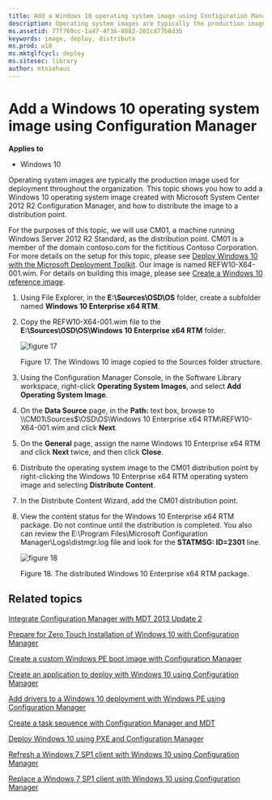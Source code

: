 ```yaml
---
title: Add a Windows 10 operating system image using Configuration Manager (Windows 10)
description: Operating system images are typically the production image used for deployment throughout the organization.
ms.assetid: 77f769cc-1a47-4f36-8082-201cd77b8d3b
keywords: image, deploy, distribute
ms.prod: w10
ms.mktglfcycl: deploy
ms.sitesec: library
author: mtniehaus
---
```


# Add a Windows 10 operating system image using Configuration Manager


**Applies to**

-   Windows 10

Operating system images are typically the production image used for deployment throughout the organization. This topic shows you how to add a Windows 10 operating system image created with Microsoft System Center 2012 R2 Configuration Manager, and how to distribute the image to a distribution point.

For the purposes of this topic, we will use CM01, a machine running Windows Server 2012 R2 Standard, as the distribution point. CM01 is a member of the domain contoso.com for the fictitious Contoso Corporation. For more details on the setup for this topic, please see [Deploy Windows 10 with the Microsoft Deployment Toolkit](deploy-windows-10-with-the-microsoft-deployment-toolkit.md). Our image is named REFW10-X64-001.wim. For details on building this image, please see [Create a Windows 10 reference image](create-a-windows-10-reference-image.md).

1.  Using File Explorer, in the **E:\\Sources\\OSD\\OS** folder, create a subfolder named **Windows 10 Enterprise x64 RTM**.

2.  Copy the REFW10-X64-001.wim file to the **E:\\Sources\\OSD\\OS\\Windows 10 Enterprise x64 RTM** folder.

    ![figure 17](images/fig17-win10image.png)

    Figure 17. The Windows 10 image copied to the Sources folder structure.

3.  Using the Configuration Manager Console, in the Software Library workspace, right-click **Operating System Images**, and select **Add Operating System Image**.

4.  On the **Data Source** page, in the **Path:** text box, browse to \\\\CM01\\Sources$\\OSD\\OS\\Windows 10 Enterprise x64 RTM\\REFW10-X64-001.wim and click **Next**.

5.  On the **General** page, assign the name Windows 10 Enterprise x64 RTM and click **Next** twice, and then click **Close**.

6.  Distribute the operating system image to the CM01 distribution point by right-clicking the Windows 10 Enterprise x64 RTM operating system image and selecting **Distribute Content**.

7.  In the Distribute Content Wizard, add the CM01 distribution point.

8.  View the content status for the Windows 10 Enterprise x64 RTM package. Do not continue until the distribution is completed. You also can review the E:\\Program Files\\Microsoft Configuration Manager\\Logs\\distmgr.log file and look for the **STATMSG: ID=2301** line.

    ![figure 18](images/fig18-distwindows.png)

    Figure 18. The distributed Windows 10 Enterprise x64 RTM package.

## Related topics


[Integrate Configuration Manager with MDT 2013 Update 2](integrate-configuration-manager-with-mdt-2013.md)

[Prepare for Zero Touch Installation of Windows 10 with Configuration Manager](prepare-for-zero-touch-installation-of-windows-10-with-configuration-manager.md)

[Create a custom Windows PE boot image with Configuration Manager](create-a-custom-windows-pe-boot-image-with-configuration-manager.md)

[Create an application to deploy with Windows 10 using Configuration Manager](create-an-application-to-deploy-with-windows-10-using-configuration-manager.md)

[Add drivers to a Windows 10 deployment with Windows PE using Configuration Manager](add-drivers-to-a-windows-10-deployment-with-windows-pe-using-configuration-manager.md)

[Create a task sequence with Configuration Manager and MDT](create-a-task-sequence-with-configuration-manager-and-mdt.md)

[Deploy Windows 10 using PXE and Configuration Manager](deploy-windows-10-using-pxe-and-configuration-manager.md)

[Refresh a Windows 7 SP1 client with Windows 10 using Configuration Manager](refresh-a-windows-7-client-with-windows-10-using-configuration-manager.md)

[Replace a Windows 7 SP1 client with Windows 10 using Configuration Manager](replace-a-windows-7-client-with-windows-10-using-configuration-manager.md)

 

 





